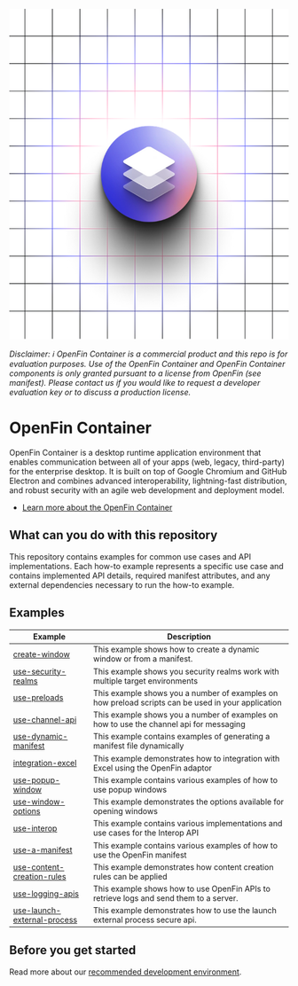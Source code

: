 ![OpenFin Container Starter](./assets/OpenFin-Container-Starter.png)

_Disclaimer: ℹ️ OpenFin Container is a commercial product and this repo is for evaluation purposes. Use of the OpenFin Container and OpenFin Container components is only granted pursuant to a license from OpenFin (see manifest). Please contact us if you would like to request a developer evaluation key or to discuss a production license._

# OpenFin Container

OpenFin Container is a desktop runtime application environment that enables communication between all of your apps (web, legacy, third-party) for the enterprise desktop. It is built on top of Google Chromium and GitHub Electron and combines advanced interoperability, lightning-fast distribution, and robust security with an agile web development and deployment model.

- [Learn more about the OpenFin Container](https://developers.openfin.co/of-docs/docs/container-overview)

## What can you do with this repository

This repository contains examples for common use cases and API implementations. Each how-to example represents a specific use case and contains implemented API details, required manifest attributes, and any external dependencies necessary to run the how-to example.

## Examples

| **Example**                                                          | **Description**                                                                                    |
| -------------------------------------------------------------------- | -------------------------------------------------------------------------------------------------- |
| [create-window](./how-to/create-window)                              | This example shows how to create a dynamic window or from a manifest.                              |
| [use-security-realms](./how-to/use-security-realms)                  | This example shows you security realms work with multiple target environments                      |
| [use-preloads](./how-to/use-preloads)                                | This example shows you a number of examples on how preload scripts can be used in your application |
| [use-channel-api](./how-to/use-channel-api)                          | This example shows you a number of examples on how to use the channel api for messaging            |
| [use-dynamic-manifest](./how-to/use-dynamic-manifest)                | This example contains examples of generating a manifest file dynamically                           |
| [integration-excel](./how-to/integration-excel)                      | This example demonstrates how to integration with Excel using the OpenFin adaptor                  |
| [use-popup-window](./how-to/use-popup-window/)                       | This example contains various examples of how to use popup windows                                 |
| [use-window-options](./how-to/use-window-options/)                   | This example demonstrates the options available for opening windows                                |
| [use-interop](./how-to/use-interop/)                                 | This example contains various implementations and use cases for the Interop API                    |
| [use-a-manifest](./how-to/use-a-manifest/)                           | This example contains various examples of how to use the OpenFin manifest                          |
| [use-content-creation-rules](./how-to/use-content-creation-rules/)   | This example demonstrates how content creation rules can be applied                                |
| [use-logging-apis](./how-to/use-logging-apis/)                       | This example shows how to use OpenFin APIs to retrieve logs and send them to a server.             |
| [use-launch-external-process](./how-to/use-launch-external-process/) | This example demonstrates how to use the launch external process secure api.                       |

## Before you get started

Read more about our [recommended development environment](https://developers.openfin.co/of-docs/docs/set-up-your-dev-environment).
